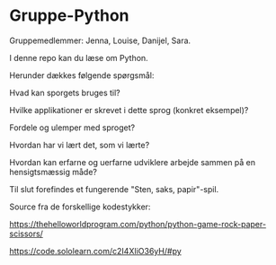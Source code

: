 # Gruppe-Python
Gruppemedlemmer: Jenna, Louise, Danijel, Sara. 

I denne repo kan du læse om Python. 


Herunder dækkes følgende spørgsmål:


Hvad kan sporgets bruges til? 

Hvilke applikationer er skrevet i dette sprog (konkret eksempel)?	 

Fordele og ulemper med sproget?

Hvordan har vi lært det, som vi lærte? 

Hvordan kan erfarne og uerfarne udviklere arbejde sammen på en hensigtsmæssig måde?


Til slut forefindes et fungerende "Sten, saks, papir"-spil.

Source fra de forskellige kodestykker: 

https://thehelloworldprogram.com/python/python-game-rock-paper-scissors/


https://code.sololearn.com/c2I4XIiO36yH/#py
